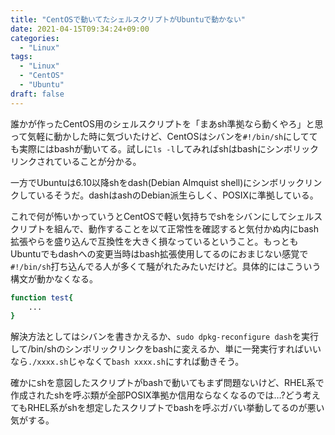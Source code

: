 ```yaml
---
title: "CentOSで動いてたシェルスクリプトがUbuntuで動かない"
date: 2021-04-15T09:34:24+09:00
categories:
  - "Linux"
tags:
  - "Linux"
  - "CentOS"
  - "Ubuntu"
draft: false
---
```


誰かが作ったCentOS用のシェルスクリプトを「まあsh準拠なら動くやろ」と思って気軽に動かした時に気づいたけど、CentOSはシバンを`#!/bin/sh`にしてても実際にはbashが動いてる。試しに`ls -l`してみればshはbashにシンボリックリンクされていることが分かる。

一方でUbuntuは6.10以降shをdash(Debian Almquist shell)にシンボリックリンクしているそうだ。dashはashのDebian派生らしく、POSIXに準拠している。

これで何が怖いかっていうとCentOSで軽い気持ちでshをシバンにしてシェルスクリプトを組んで、動作することを以て正常性を確認すると気付かぬ内にbash拡張やらを盛り込んで互換性を大きく損なっているということ。もっともUbuntuでもdashへの変更当時はbash拡張使用してるのにおまじない感覚で`#!/bin/sh`打ち込んでる人が多くて騒がれたみたいだけど。具体的にはこういう構文が動かなくなる。

``` bash
function test{
    ...
}
```

解決方法としてはシバンを書きかえるか、`sudo dpkg-reconfigure dash`を実行して/bin/shのシンボリックリンクをbashに変えるか、単に一発実行すればいいなら`./xxxx.sh`じゃなくて`bash xxxx.sh`にすれば動きそう。

確かにshを意図したスクリプトがbashで動いてもまず問題ないけど、RHEL系で作成されたshを呼ぶ類が全部POSIX準拠か信用ならなくなるのでは…?どう考えてもRHEL系がshを想定したスクリプトでbashを呼ぶガバい挙動してるのが悪い気がする。